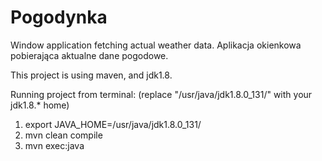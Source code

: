 # Pogodynka
Window application fetching actual weather data.
Aplikacja okienkowa pobierająca aktualne dane pogodowe.

This project is using maven, and jdk1.8.

Running project from terminal: (replace "/usr/java/jdk1.8.0_131/" with your jdk1.8.* home)
1. export JAVA_HOME=/usr/java/jdk1.8.0_131/
2. mvn clean compile
3. mvn exec:java
